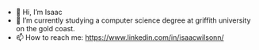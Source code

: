 - 👋 Hi, I’m Isaac
- 🌱 I’m currently studying a computer science degree at griffith university on the gold coast.
- 📫 How to reach me: https://www.linkedin.com/in/isaacwilsonn/
<!--- - 👀 I’m interested in computer science --->
<!---
isaacwilsonn/isaacwilsonn is a ✨ special ✨ repository because its `README.md` (this file) appears on your GitHub profile.
You can click the Preview link to take a look at your changes.
--->
